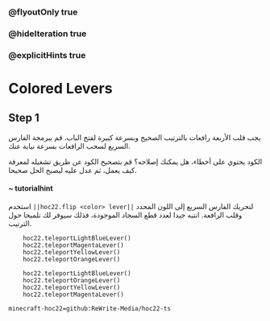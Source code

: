 ### @flyoutOnly true
### @hideIteration true
### @explicitHints true


# Colored Levers

## Step 1
يجب قلب الأربعة رافعات بالترتيب الصحيح وبسرعة كبيرة لفتح الباب. قم ببرمجة الفارس السريع لسحب الرافعات بسرعة نيابة عنك.

الكود يحتوي على أخطاء، هل يمكنك إصلاحه؟ قم بتصحيح الكود عن طريق تشغيله لمعرفة كيف يعمل، ثم عدل عليه ليصبح الحل صحيحا.

#### ~ tutorialhint  
استخدم ``||hoc22.flip <color> lever||`` لتحريك الفارس السريع إلى اللون المحدد وقلب الرافعة. انتبه جيدا لعدد قطع السجاد الموجودة، فذلك سيوفر لك تلميحا حول الترتيب.

```ghost
    hoc22.teleportLightBlueLever()
    hoc22.teleportMagentaLever()
    hoc22.teleportYellowLever()
    hoc22.teleportOrangeLever()
```
```template
    hoc22.teleportLightBlueLever()
    hoc22.teleportOrangeLever()
    hoc22.teleportYellowLever()
    hoc22.teleportMagentaLever()
```

```package
minecraft-hoc22=github:ReWrite-Media/hoc22-ts
```